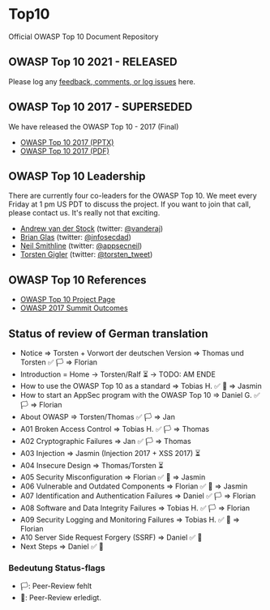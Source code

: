 # Top10

Official OWASP Top 10 Document Repository

## OWASP Top 10 2021 - RELEASED

Please log any [feedback, comments, or log issues](https://github.com/OWASP/Top10/issues) here.

## OWASP Top 10 2017 - SUPERSEDED

We have released the OWASP Top 10 - 2017 (Final)

- [OWASP Top 10 2017 (PPTX)](https://github.com/OWASP/Top10/blob/master/2017/OWASP%20Top%2010-2017%20(en).pptx)
- [OWASP Top 10 2017 (PDF)](https://github.com/OWASP/Top10/blob/master/2017/OWASP%20Top%2010-2017%20(en).pdf)

## OWASP Top 10 Leadership

There are currently four co-leaders for the OWASP Top 10. We meet every Friday at 1 pm US PDT to discuss the project. If you want to join that call, please contact us. It's really not that exciting.

- [Andrew van der Stock](mailto:vanderaj@owasp.org) (twitter: [@vanderaj](https://twitter.com/vanderaj))
- [Brian Glas](mailto:brian.glas@owasp.org) (twitter: [@infosecdad](https://twitter.com/infosecdad))
- [Neil Smithline](mailto:neil.smithline@owasp.org) (twitter: [@appsecneil](https://twitter.com/appsecneil))
- [Torsten Gigler](mailto:torsten.gigler@owasp.org) (twitter: [@torsten_tweet](https://twitter.com/torsten_tweet))

## OWASP Top 10 References

- [OWASP Top 10 Project Page](https://owasp.org/www-project-top-ten)
- [OWASP 2017 Summit Outcomes](https://owaspsummit.org/Outcomes/Owasp-Top-10-2017/Owasp-Top-10-2017.html)
 

## Status of review of German translation
- Notice => Torsten + Vorwort der deutschen Version => Thomas und Torsten :white_check_mark: 🏳️ => Florian
- Introduction = Home -> Torsten/Ralf  :hourglass_flowing_sand: -> TODO: AM ENDE
- How to use the OWASP Top 10 as a standard => Tobias H.  :white_check_mark: :checkered_flag: => Jasmin
- How to start an AppSec program with the OWASP Top 10 => Daniel G. :white_check_mark: 🏳️ => Florian
- About OWASP => Torsten/Thomas :white_check_mark: :white_flag: => Jan
- A01 Broken Access Control => Tobias H. :white_check_mark: :white_flag: => Thomas
- A02 Cryptographic Failures => Jan :white_check_mark: :white_flag: => Thomas
- A03 Injection => Jasmin (Injection 2017 + XSS 2017) :hourglass_flowing_sand:
- A04 Insecure Design => Thomas/Torsten :hourglass_flowing_sand:
- A05 Security Misconfiguration => Florian :white_check_mark: :checkered_flag: => Jasmin
- A06 Vulnerable and Outdated Components => Florian :white_check_mark: :checkered_flag: => Jasmin
- A07 Identification and Authentication Failures => Daniel :white_check_mark: :white_flag: => Florian
- A08 Software and Data Integrity Failures => Tobias H.  :white_check_mark: :white_flag: => Florian
- A09 Security Logging and Monitoring Failures => Tobias H.  :white_check_mark: :checkered_flag: => Florian
- A10 Server Side Request Forgery (SSRF) => Daniel :white_check_mark: :checkered_flag:
- Next Steps => Daniel :white_check_mark: :checkered_flag:

### Bedeutung Status-flags
- :white_flag:: Peer-Review fehlt
- :checkered_flag:: Peer-Review erledigt.

